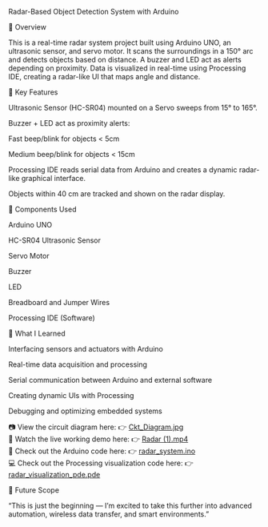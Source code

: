 Radar-Based Object Detection System with Arduino

🌟 Overview

This is a real-time radar system project built using Arduino UNO, an ultrasonic sensor, and servo motor. It scans the surroundings in a 150° arc and detects objects based on distance. A buzzer and LED act as alerts depending on proximity. Data is visualized in real-time using Processing IDE, creating a radar-like UI that maps angle and distance.

🚀 Key Features

Ultrasonic Sensor (HC-SR04) mounted on a Servo sweeps from 15° to 165°.

Buzzer + LED act as proximity alerts:

Fast beep/blink for objects < 5cm

Medium beep/blink for objects < 15cm

Processing IDE reads serial data from Arduino and creates a dynamic radar-like graphical interface.

Objects within 40 cm are tracked and shown on the radar display.

🔧 Components Used

Arduino UNO

HC-SR04 Ultrasonic Sensor

Servo Motor

Buzzer

LED

Breadboard and Jumper Wires

Processing IDE (Software)

🧠 What I Learned

Interfacing sensors and actuators with Arduino

Real-time data acquisition and processing

Serial communication between Arduino and external software

Creating dynamic UIs with Processing

Debugging and optimizing embedded systems

📷 View the circuit diagram here: 👉 [Ckt_Diagram.jpg](https://github.com/priyansh244/Radar_Object_Detection/blob/main/Ckt_Diagram.jpg)  
🎥 Watch the live working demo here: 👉 [Radar (1).mp4](https://github.com/priyansh244/Radar_Object_Detection/blob/main/Radar%20%281%29.mp4)  
🔧 Check out the Arduino code here: 👉 [radar_system.ino](https://github.com/priyansh244/Radar_Object_Detection/blob/main/radar_system.ino)  
💻 Check out the Processing visualization code here: 👉 [radar_visualization_pde.pde](https://github.com/priyansh244/Radar_Object_Detection/blob/main/radar_visualization_pde.pde)


💬 Future Scope

“This is just the beginning — I’m excited to take this further into advanced automation, wireless data transfer, and smart environments.”



